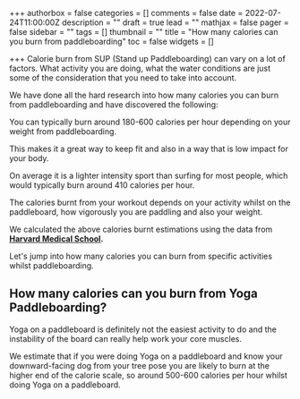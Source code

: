 +++
authorbox = false
categories = []
comments = false
date = 2022-07-24T11:00:00Z
description = ""
draft = true
lead = ""
mathjax = false
pager = false
sidebar = ""
tags = []
thumbnail = ""
title = "How many calories can you burn from paddleboarding"
toc = false
widgets = []

+++
Calorie burn from SUP (Stand up Paddleboarding) can vary on a lot of factors.  What activity you are doing, what the water conditions are just some of the consideration that you need to take into account.

We have done all the hard research into how many calories you can burn from paddleboarding and have discovered the following:

You can typically burn around 180-600 calories per hour depending on your weight from paddleboarding.

This makes it a great way to keep fit and also in a way that is low impact for your body.

On average it is a lighter intensity sport than surfing for most people, which would typically burn around 410 calories per hour.

The calories burnt from your workout depends on your activity whilst on the paddleboard, how vigorously you are paddling and also your weight.

We calculated the above calories burnt estimations using the data from [**Harvard Medical School**]()**.**

Let's jump into how many calories you can burn from specific activities whilst paddleboarding.

## How many calories can you burn from Yoga Paddleboarding?

Yoga on a paddleboard is definitely not the easiest activity to do and the instability of the board can really help work your core muscles.  

We estimate that if you were doing Yoga on a paddleboard and know your downward-facing dog from your tree pose you are likely to burn at the higher end of the calorie scale, so around 500-600 calories per hour whilst doing Yoga on a paddleboard.